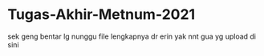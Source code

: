 # Tugas-Akhir-Metnum-2021

sek geng bentar lg nunggu file lengkapnya dr erin yak nnt gua yg upload di sini
